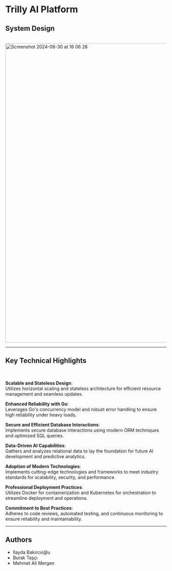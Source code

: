 <h1>Trilly AI Platform</h1>

<h2>System Design</h2> <br>
<img width="934" alt="Screenshot 2024-06-30 at 16 06 26" src="https://github.com/trillyai/backend-microservices/assets/77547122/8d236d0b-8c9a-4b50-86e0-07d025c77c8d">

<hr/>

<h2>Key Technical Highlights</h2> <br>

**Scalable and Stateless Design**: <br/> Utilizes horizontal scaling and stateless architecture for efficient resource management and seamless updates.

**Enhanced Reliability with Go**: <br/>  Leverages Go's concurrency model and robust error handling to ensure high reliability under heavy loads.

**Secure and Efficient Database Interactions**: <br/>  Implements secure database interactions using modern ORM techniques and optimized SQL queries.

**Data-Driven AI Capabilities**: <br/>  Gathers and analyzes relational data to lay the foundation for future AI development and predictive analytics.

**Adoption of Modern Technologies**: <br/>  Implements cutting-edge technologies and frameworks to meet industry standards for scalability, security, and performance.

**Professional Deployment Practices**: <br/>  Utilizes Docker for containerization and Kubernetes for orchestration to streamline deployment and operations.

**Commitment to Best Practices**: <br/>  Adheres to code reviews, automated testing, and continuous monitoring to ensure reliability and maintainability.


<hr/>

<h2>Authors</h2>
<ul>
  <li>Ilayda Bakırcıoğlu</li>
    <li>Burak Taşçı</li>
    <li>Mehmet Ali Mergen</li>
</ul>
